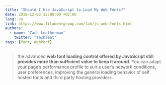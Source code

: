 ```yaml
---
title: "Should I Use JavaScript to Load My Web Fonts?"
date: 2018-12-03 12:00:00 +02:00
lang: en
link: https://www.filamentgroup.com/lab/js-web-fonts.html
authors:
  - name: "Zach Leatherman"
    twitter: "zachleat"
tags: [font, WebPerf]
---
```


> the advanced **web font loading control offered by JavaScript still provides more than sufficient value to keep it around**. You can adapt your page’s performance profile to suit a user’s network conditions, user preferences, improving the general loading behavior of self hosted fonts and third party hosting providers.
